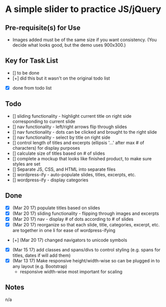 # A simple slider to practice JS/jQuery

## Pre-requisite(s) for Use 
- Images added must be of the same size if you want consistency. (You decide what looks good, but the demo uses 900x300.)


## Key for Task List
- [] to be done
- [+] did this but it wasn't on the original todo list
- [x] done from todo list

## Todo
- [] sliding functionality - highlight current title on right side corresponding to current slide
- [] nav functionality - left/right arrows flip through slides
- [] nav functionality - dots can be clicked and brought to the right slide
- [] nav functionality - select by title on right side
- [] control length of titles and excerpts (ellipsis '...' after max # of characters) for display purposes
- [] calculate size of titles based on # of slides
- [] complete a mockup that looks like finished product, to make sure styles are set
- [] Separate JS, CSS, and HTML into separate files
- [] wordpress-ify - auto-populate slides, titles, excerpts, etc.
- [] wordpress-ify - display categories

## Done
- [x] (Mar 20 17) populate titles based on slides
- [x] (Mar 20 17) sliding functionality - flipping through images and excerpts
- [x] (Mar 20 17) nav - display # of dots according to # of slides
- [x] (Mar 20 17) reorganize so that each slide, title, categories, excerpt, etc. are together in one li for ease of wordpress-ifying
- [+] (Mar 20 17) changed navigators to unicode symbols
- [x] (Mar 15 17) add classes and spans/divs to control styling (e.g. spans for titles, dates if will add them)
- [x] (Mar 13 17) Make responsive height/width-wise so can be plugged in to any layout (e.g. Bootstrap)
	- responsive width-wise most important for scaling

## Notes

n/a